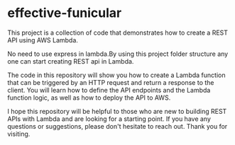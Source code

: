 # effective-funicular
This project is a collection of code that demonstrates how to create a REST API using AWS Lambda. 

No need to use express in lambda.By using this project folder structure any one can start creating REST api in Lambda.

The code in this repository will show you how to create a Lambda function that can be triggered by an HTTP request and return a response to the client. You will learn how to define the API endpoints and the Lambda function logic, as well as how to deploy the API to AWS.

I hope this repository will be helpful to those who are new to building REST APIs with Lambda and are looking for a starting point. If you have any questions or suggestions, please don't hesitate to reach out. Thank you for visiting. 

